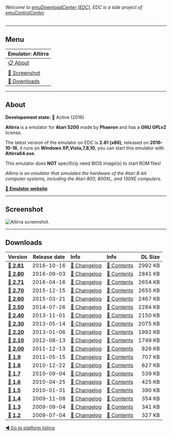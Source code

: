###### Welcome to [emuDownloadCenter (EDC)](https://github.com/PhoenixInteractiveNL/emuDownloadCenter/wiki/), EDC is a side project of [emuControlCenter](https://github.com/PhoenixInteractiveNL/emuControlCenter/wiki/)
***
## Menu
| **Emulator: Altirra** |
|:---------|
| [:clipboard: About](#about) |
| [:sunrise: Screenshot](#screen) |
| [:floppy_disk: Downloads](#downloads) |
***
## About
**Developement state:** :large_blue_circle: Active (2016)

**Altirra** is a emulator for **Atari 5200** made by **Phaeron** and has a **GNU GPLv2** license.

The latest version of the emulator on EDC is **2.81 (x86)**, released on **2016-10-16**, it runs on **Windows XP,Vista,7,8,10**, you can start this emulator with **Altirra64.exe**.

This emulator does **NOT** specificly need BIOS image(s) to start ROM files!

_Altirra is an emulator that simulates the hardware of the Atari 8-bit computer systems, including the Atari 800, 800XL, and 130XE computers._

[:link: **Emulator website**](http://www.virtualdub.org/altirra.html)
***
## Screenshot
![](https://raw.githubusercontent.com/PhoenixInteractiveNL/emuDownloadCenter/master/hooks/altirra/emulator_screen_01.jpg "Altirra screenshot.")
***
## Downloads
| Version  | Release date  | Info       | Info       | DL Size    |
|:---------|:-------------:|:-----------|:-----------|-----------:|
| [:floppy_disk: **2.81**](https://github.com/PhoenixInteractiveNL/edc-repo0001/raw/master/altirra/2.81.7z) | 2016-10-16 | [:page_facing_up: Changelog](https://github.com/PhoenixInteractiveNL/edc-repo0001/blob/master/altirra/2.81_changelog.txt) | [:mag_right: Contents](https://github.com/PhoenixInteractiveNL/edc-repo0001/blob/master/altirra/2.81_contents.txt) | 2992 KB |
| [:floppy_disk: **2.80**](https://github.com/PhoenixInteractiveNL/edc-repo0001/raw/master/altirra/2.80.7z) | 2016-09-03 | [:page_facing_up: Changelog](https://github.com/PhoenixInteractiveNL/edc-repo0001/blob/master/altirra/2.80_changelog.txt) | [:mag_right: Contents](https://github.com/PhoenixInteractiveNL/edc-repo0001/blob/master/altirra/2.80_contents.txt) | 2841 KB |
| [:floppy_disk: **2.71**](https://github.com/PhoenixInteractiveNL/edc-repo0001/raw/master/altirra/2.71.7z) | 2016-04-16 | [:page_facing_up: Changelog](https://github.com/PhoenixInteractiveNL/edc-repo0001/blob/master/altirra/2.71_changelog.txt) | [:mag_right: Contents](https://github.com/PhoenixInteractiveNL/edc-repo0001/blob/master/altirra/2.71_contents.txt) | 2654 KB |
| [:floppy_disk: **2.70**](https://github.com/PhoenixInteractiveNL/edc-repo0001/raw/master/altirra/2.70.7z) | 2015-12-15 | [:page_facing_up: Changelog](https://github.com/PhoenixInteractiveNL/edc-repo0001/blob/master/altirra/2.70_changelog.txt) | [:mag_right: Contents](https://github.com/PhoenixInteractiveNL/edc-repo0001/blob/master/altirra/2.70_contents.txt) | 2655 KB |
| [:floppy_disk: **2.60**](https://github.com/PhoenixInteractiveNL/edc-repo0001/raw/master/altirra/2.60.7z) | 2015-03-21 | [:page_facing_up: Changelog](https://github.com/PhoenixInteractiveNL/edc-repo0001/blob/master/altirra/2.60_changelog.txt) | [:mag_right: Contents](https://github.com/PhoenixInteractiveNL/edc-repo0001/blob/master/altirra/2.60_contents.txt) | 2467 KB |
| [:floppy_disk: **2.50**](https://github.com/PhoenixInteractiveNL/edc-repo0001/raw/master/altirra/2.50.7z) | 2014-07-26 | [:page_facing_up: Changelog](https://github.com/PhoenixInteractiveNL/edc-repo0001/blob/master/altirra/2.50_changelog.txt) | [:mag_right: Contents](https://github.com/PhoenixInteractiveNL/edc-repo0001/blob/master/altirra/2.50_contents.txt) | 2284 KB |
| [:floppy_disk: **2.40**](https://github.com/PhoenixInteractiveNL/edc-repo0001/raw/master/altirra/2.40.7z) | 2013-11-01 | [:page_facing_up: Changelog](https://github.com/PhoenixInteractiveNL/edc-repo0001/blob/master/altirra/2.40_changelog.txt) | [:mag_right: Contents](https://github.com/PhoenixInteractiveNL/edc-repo0001/blob/master/altirra/2.40_contents.txt) | 2150 KB |
| [:floppy_disk: **2.30**](https://github.com/PhoenixInteractiveNL/edc-repo0001/raw/master/altirra/2.30.7z) | 2013-05-14 | [:page_facing_up: Changelog](https://github.com/PhoenixInteractiveNL/edc-repo0001/blob/master/altirra/2.30_changelog.txt) | [:mag_right: Contents](https://github.com/PhoenixInteractiveNL/edc-repo0001/blob/master/altirra/2.30_contents.txt) | 2075 KB |
| [:floppy_disk: **2.20**](https://github.com/PhoenixInteractiveNL/edc-repo0001/raw/master/altirra/2.20.7z) | 2013-01-06 | [:page_facing_up: Changelog](https://github.com/PhoenixInteractiveNL/edc-repo0001/blob/master/altirra/2.20_changelog.txt) | [:mag_right: Contents](https://github.com/PhoenixInteractiveNL/edc-repo0001/blob/master/altirra/2.20_contents.txt) | 1992 KB |
| [:floppy_disk: **2.10**](https://github.com/PhoenixInteractiveNL/edc-repo0001/raw/master/altirra/2.10.7z) | 2012-08-13 | [:page_facing_up: Changelog](https://github.com/PhoenixInteractiveNL/edc-repo0001/blob/master/altirra/2.10_changelog.txt) | [:mag_right: Contents](https://github.com/PhoenixInteractiveNL/edc-repo0001/blob/master/altirra/2.10_contents.txt) | 1749 KB |
| [:floppy_disk: **2.00**](https://github.com/PhoenixInteractiveNL/edc-repo0001/raw/master/altirra/2.00.7z) | 2011-12-13 | [:page_facing_up: Changelog](https://github.com/PhoenixInteractiveNL/edc-repo0001/blob/master/altirra/2.00_changelog.txt) | [:mag_right: Contents](https://github.com/PhoenixInteractiveNL/edc-repo0001/blob/master/altirra/2.00_contents.txt) | 826 KB |
| [:floppy_disk: **1.9**](https://github.com/PhoenixInteractiveNL/edc-repo0001/raw/master/altirra/1.9.7z) | 2011-05-15 | [:page_facing_up: Changelog](https://github.com/PhoenixInteractiveNL/edc-repo0001/blob/master/altirra/1.9_changelog.txt) | [:mag_right: Contents](https://github.com/PhoenixInteractiveNL/edc-repo0001/blob/master/altirra/1.9_contents.txt) | 707 KB |
| [:floppy_disk: **1.8**](https://github.com/PhoenixInteractiveNL/edc-repo0001/raw/master/altirra/1.8.7z) | 2010-12-22 | [:page_facing_up: Changelog](https://github.com/PhoenixInteractiveNL/edc-repo0001/blob/master/altirra/1.8_changelog.txt) | [:mag_right: Contents](https://github.com/PhoenixInteractiveNL/edc-repo0001/blob/master/altirra/1.8_contents.txt) | 627 KB |
| [:floppy_disk: **1.7**](https://github.com/PhoenixInteractiveNL/edc-repo0001/raw/master/altirra/1.7.7z) | 2010-09-04 | [:page_facing_up: Changelog](https://github.com/PhoenixInteractiveNL/edc-repo0001/blob/master/altirra/1.7_changelog.txt) | [:mag_right: Contents](https://github.com/PhoenixInteractiveNL/edc-repo0001/blob/master/altirra/1.7_contents.txt) | 539 KB |
| [:floppy_disk: **1.6**](https://github.com/PhoenixInteractiveNL/edc-repo0001/raw/master/altirra/1.6.7z) | 2010-04-25 | [:page_facing_up: Changelog](https://github.com/PhoenixInteractiveNL/edc-repo0001/blob/master/altirra/1.6_changelog.txt) | [:mag_right: Contents](https://github.com/PhoenixInteractiveNL/edc-repo0001/blob/master/altirra/1.6_contents.txt) | 425 KB |
| [:floppy_disk: **1.5**](https://github.com/PhoenixInteractiveNL/edc-repo0001/raw/master/altirra/1.5.7z) | 2010-01-31 | [:page_facing_up: Changelog](https://github.com/PhoenixInteractiveNL/edc-repo0001/blob/master/altirra/1.5_changelog.txt) | [:mag_right: Contents](https://github.com/PhoenixInteractiveNL/edc-repo0001/blob/master/altirra/1.5_contents.txt) | 390 KB |
| [:floppy_disk: **1.4**](https://github.com/PhoenixInteractiveNL/edc-repo0001/raw/master/altirra/1.4.7z) | 2009-11-08 | [:page_facing_up: Changelog](https://github.com/PhoenixInteractiveNL/edc-repo0001/blob/master/altirra/1.4_changelog.txt) | [:mag_right: Contents](https://github.com/PhoenixInteractiveNL/edc-repo0001/blob/master/altirra/1.4_contents.txt) | 354 KB |
| [:floppy_disk: **1.3**](https://github.com/PhoenixInteractiveNL/edc-repo0001/raw/master/altirra/1.3.7z) | 2009-09-04 | [:page_facing_up: Changelog](https://github.com/PhoenixInteractiveNL/edc-repo0001/blob/master/altirra/1.3_changelog.txt) | [:mag_right: Contents](https://github.com/PhoenixInteractiveNL/edc-repo0001/blob/master/altirra/1.3_contents.txt) | 341 KB |
| [:floppy_disk: **1.2**](https://github.com/PhoenixInteractiveNL/edc-repo0001/raw/master/altirra/1.2.7z) | 2009-07-04 | [:page_facing_up: Changelog](https://github.com/PhoenixInteractiveNL/edc-repo0001/blob/master/altirra/1.2_changelog.txt) | [:mag_right: Contents](https://github.com/PhoenixInteractiveNL/edc-repo0001/blob/master/altirra/1.2_contents.txt) | 327 KB |

[:arrow_backward: Go to platform listing](https://github.com/PhoenixInteractiveNL/emuDownloadCenter/wiki/EDC-Platform-List)
